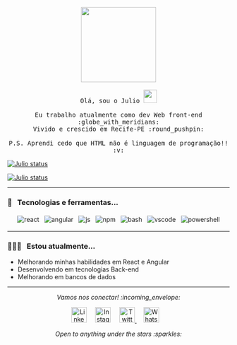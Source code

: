 <!-- The Hello World gif -->

<p align="center">
  <img src="https://media.giphy.com/media/MeJgB3yMMwIaHmKD4z/giphy.gif" width="170px">
  <br><br>
  
  <!-- The Opening Phrases -->
  
  <samp>
    Olá, sou o Julio <img src="https://raw.githubusercontent.com/Quadrified/Quadrified/master/assets/wave.gif" width="30px" />
    <br><br>
    Eu trabalho atualmente como dev Web front-end :globe_with_meridians:
    <br />
    Vivido e crescido em Recife-PE :round_pushpin:
    <br><br>
    P.S. Aprendi cedo que HTML não é linguagem de programação!! :v:
  </samp>
</p>

<!-- GitHub Statistics -->

<a href="https://github.com/julio-lemos/julio-lemos">
  <img align="center" src="https://github-readme-stats.anuraghazra1.vercel.app/api/top-langs/?username=julio-lemos&layout=compact&theme=tokyonight" alt="Julio status" />
</a>

 <p>                                                                                </p>

<a href="https://github.com/julio-lemos/julio-lemos">
  <img align="center" src="https://github-readme-stats.anuraghazra1.vercel.app/api?username=julio-lemos&show_icons=true&include_all_commits=true&theme=tokyonight" alt="Julio status" /> 
</a>


************

### 🔧 &nbsp; Tecnologias e ferramentas...
<p align="center">

  <!-- For more icons like these follow : https://github.com/MikeCodesDotNET/ColoredBadges -->

  <img src="https://github.com/Quadrified/Quadrified/blob/master/assets/svg/dev/frameworks/%20reactnative.svg" alt="react" style="vertical-align:top; margin:4px">
  <img src="https://github.com/Quadrified/Quadrified/blob/master/assets/svg/dev/frameworks/%20angular.svg" alt="angular" style="vertical-align:top; margin:4px">
  <img src="https://github.com/Quadrified/Quadrified/blob/master/assets/svg/dev/languages/js.svg" alt="js" style="vertical-align:top; margin:4px">
  <img src="https://github.com/Quadrified/Quadrified/blob/master/assets/svg/dev/services/npm.svg" alt="npm" style="vertical-align:top; margin:4px">
  <img src="https://github.com/Quadrified/Quadrified/blob/master/assets/svg/dev/tools/bash.svg" alt="bash" style="vertical-align:top; margin:4px">
  <img src="https://github.com/Quadrified/Quadrified/blob/master/assets/svg/dev/tools/visualstudio_code.svg" alt="vscode" style="vertical-align:top; margin:4px">
  <img src="https://github.com/Quadrified/Quadrified/blob/master/assets/svg/dev/tools/powershell.svg" alt="powershell" style="vertical-align:top; margin:4px">

</p>

----

### 👨🏻‍💻 &nbsp; Estou atualmente...

  - Melhorando minhas habilidades em React e Angular
  - Desenvolvendo em tecnologias Back-end
  - Melhorando em bancos de dados
  
----

<!-- Social Media Links -->

<p align="center"> 
  <i> Vamos nos conectar! :incoming_envelope: </i>
</p>

<p align="center">
  <a href="https://www.linkedin.com/in/julio-lemos96/"><img src="https://github.com/Quadrified/Quadrified/blob/master/assets/social_media_svgs/linkedin-round.svg" width="35px" alt="LinkedIn"></a> &nbsp; &nbsp;
  <a href="https://instagram.com/j.uliu"><img src="https://github.com/Quadrified/Quadrified/blob/master/assets/social_media_svgs/instagram-round.svg" width="35px" alt="Instagram"></a> &nbsp; &nbsp;
  <a href="https://twitter.com/juliuiu"><img src="https://github.com/Quadrified/Quadrified/blob/master/assets/social_media_svgs/twitter-round.svg" width="35px" alt="Twitter">     </a> &nbsp; &nbsp;
  <a href="https://api.whatsapp.com/send?phone=+5581981472854"><img src="https://github.com/Quadrified/Quadrified/blob/master/assets/social_media_svgs/whatsapp-round.svg" width="35px" alt="Whatsapp"></a> &nbsp; &nbsp;
</p>

<p align="center">
  <i> Open to anything under the stars :sparkles: </i>
</p>

<br>

<!---->
<!---->


